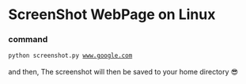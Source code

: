 # ScreenShot WebPage on Linux

### command
<code>python screenshot.py www.google.com</code><br><br>
and then, The screenshot will then be saved to your home directory 😎
